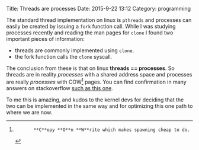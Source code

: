 Title: Threads are processes
Date: 2015-9-22 13:12
Category: programming

The standard thread implementation on linux is `pthreads` and processes can
easily be created by issuing a `fork` function call. While I was studying
processes recently and reading the man pages for `clone` I found two important
pieces of information:

* threads are commonly implemented using `clone`.
* the fork function calls the `clone` syscall.

The conclusion from these is that on linux **threads == processes**. So threads
are in reality *processes* with a shared address space and processes are really
*processes* with COW[^1] pages. You can find confirmation in many answers on
stackoverflow [such as this one][so-answer].

To me this is amazing, and kudos to the kernel devs for deciding that the two
can be implemented in the same way and for optimizing this one path to where
we are now.

[so-answer]:    http://stackoverflow.com/questions/807506/threads-vs-processes-in-linux
[^1]:           **C**opy **O**n **W**rite which makes spawning cheap to do.

